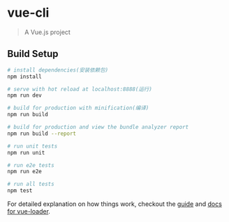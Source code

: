 # vue-cli

> A Vue.js project

## Build Setup

``` bash
# install dependencies(安装依赖包)
npm install

# serve with hot reload at localhost:8888(运行)
npm run dev

# build for production with minification(编译)
npm run build

# build for production and view the bundle analyzer report
npm run build --report

# run unit tests
npm run unit

# run e2e tests
npm run e2e

# run all tests
npm test
```

For detailed explanation on how things work, checkout the [guide](http://vuejs-templates.github.io/webpack/) and [docs for vue-loader](http://vuejs.github.io/vue-loader).
